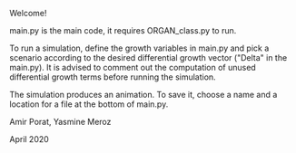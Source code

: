 Welcome!

main.py is the main code, it requires ORGAN_class.py to run. 

To run a simulation, define the growth variables in main.py and pick a scenario according to the desired differential growth vector ("Delta" in the main.py). It is advised to comment out the computation of unused differential growth terms before running the simulation.

The simulation produces an animation. To save it, choose a name and a location for a file at the bottom of main.py.


Amir Porat, Yasmine Meroz

April 2020
